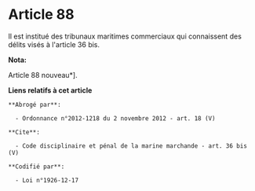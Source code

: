 # Article 88

Il est institué des tribunaux maritimes commerciaux qui connaissent des délits visés à l'article 36 bis.

**Nota:**

Article 88 nouveau*].

**Liens relatifs à cet article**

	**Abrogé par**:

	  - Ordonnance n°2012-1218 du 2 novembre 2012 - art. 18 (V)

	**Cite**:

	  - Code disciplinaire et pénal de la marine marchande - art. 36 bis (V)

	**Codifié par**:

	  - Loi n°1926-12-17
